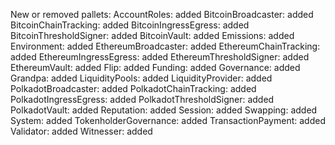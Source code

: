 New or removed pallets:
  AccountRoles: added
  BitcoinBroadcaster: added
  BitcoinChainTracking: added
  BitcoinIngressEgress: added
  BitcoinThresholdSigner: added
  BitcoinVault: added
  Emissions: added
  Environment: added
  EthereumBroadcaster: added
  EthereumChainTracking: added
  EthereumIngressEgress: added
  EthereumThresholdSigner: added
  EthereumVault: added
  Flip: added
  Funding: added
  Governance: added
  Grandpa: added
  LiquidityPools: added
  LiquidityProvider: added
  PolkadotBroadcaster: added
  PolkadotChainTracking: added
  PolkadotIngressEgress: added
  PolkadotThresholdSigner: added
  PolkadotVault: added
  Reputation: added
  Session: added
  Swapping: added
  System: added
  TokenholderGovernance: added
  TransactionPayment: added
  Validator: added
  Witnesser: added

